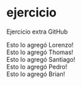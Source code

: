 # ejercicio
Ejercicio extra GitHub

Esto lo agregó Lorenzo!  
Esto lo agregó Thomas!  
Esto lo agregó Santiago!  
Esto lo agregó Pedro!  
Esto lo agregó Brian!
